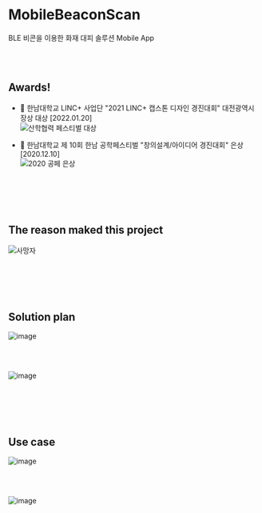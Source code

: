 # MobileBeaconScan

BLE 비콘을 이용한 화재 대피 솔루션 Mobile App

<br/><br/>

## Awards!

- 🏅 한남대학교 LINC+ 사업단 "2021 LINC+ 캡스톤 디자인 경진대회" 대전광역시장상 대상 [2022.01.20]   
![산학협력 페스티벌 대상](https://user-images.githubusercontent.com/66667857/154874624-f530c1cb-80a4-4f4d-a1f2-204b87c5c50e.jpg)


- 🥈 한남대학교 제 10회 한남 공학페스티벌 "창의설계/아이디어 경진대회" 은상 [2020.12.10]   
![2020 공페 은상](https://user-images.githubusercontent.com/66667857/154874563-45d22313-c5c0-4887-b865-4a46c48b1fce.png)
  
<br/><br/><br/><br/>

## The reason maked this project

![사망자](https://user-images.githubusercontent.com/66667857/154873874-8581e3c9-bb5a-462d-b10c-d49d825272ce.png)
  
<br/><br/><br/><br/>

## Solution plan

![image](https://user-images.githubusercontent.com/66667857/154873935-bf9c0a40-97ec-4efc-8150-6b2c7902b769.png)
  
<br/><br/>

![image](https://user-images.githubusercontent.com/66667857/154873996-90e86a2b-b7ba-436a-a992-a49012d2f08a.png)

<br/><br/><br/><br/>

## Use case

![image](https://user-images.githubusercontent.com/66667857/154874422-ba6f2de7-7335-41c9-9407-52d2f1089274.png)

<br/><br/>

![image](https://user-images.githubusercontent.com/66667857/154874434-2a3e96b6-9d95-4416-9df2-1181a95efe54.png)
